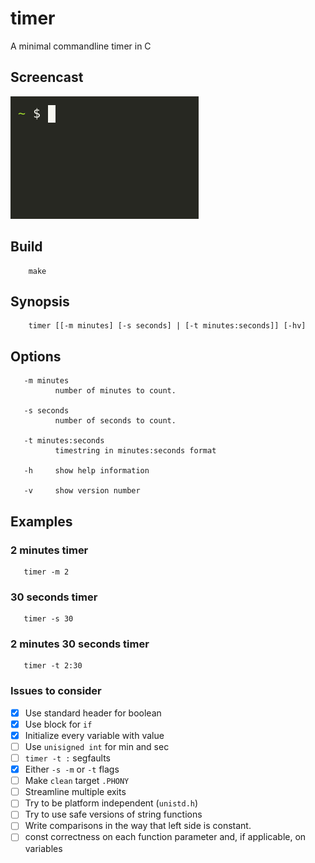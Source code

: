 # timer
A minimal commandline timer in C

## Screencast
![A screen cast showing timer](./timer.gif)

## Build

        make

## Synopsis
    
        timer [[-m minutes] [-s seconds] | [-t minutes:seconds]] [-hv]

## Options

       -m minutes
              number of minutes to count.

       -s seconds
              number of seconds to count.

       -t minutes:seconds
              timestring in minutes:seconds format

       -h     show help information

       -v     show version number

## Examples

### 2 minutes timer

       timer -m 2

### 30 seconds timer

       timer -s 30

### 2 minutes 30 seconds timer

       timer -t 2:30

### Issues to consider
- [x] Use standard header for boolean
- [x] Use block for `if`
- [x] Initialize every variable with value
- [ ] Use `unisigned int` for min and sec
- [ ] `timer -t :` segfaults
- [x] Either `-s -m` or `-t` flags
- [ ] Make `clean` target `.PHONY`
- [ ] Streamline multiple exits
- [ ] Try to be platform independent (`unistd.h`)
- [ ] Try to use safe versions of string functions
- [ ] Write comparisons in the way that left side is constant.
- [ ] const correctness on each function parameter and, if applicable, on variables
